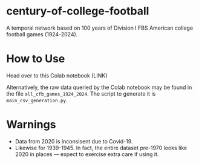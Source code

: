 # century-of-college-football
A temporal network based on 100 years of Division I FBS American college football games (1924-2024).

# How to Use
Head over to this Colab notebook (LINK) 


Alternatively, the raw data queried by the Colab notebook may be found in the file `all_cfb_games_1924_2024`. The script to generate it is `main_csv_generation.py`. 

# Warnings
- Data from 2020 is inconsisent due to Covid-19. 
- Likewise for 1939-1945. In fact, the entire dataset pre-1970 looks like 2020 in places — expect to exercise extra care if using it. 
